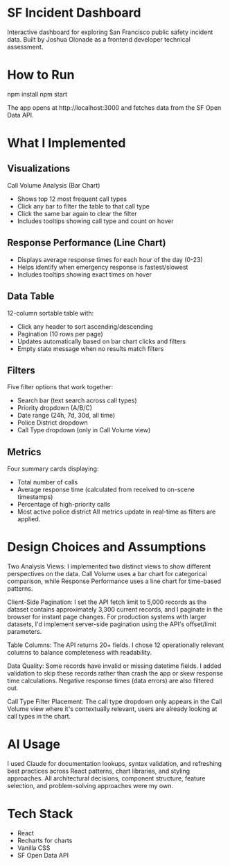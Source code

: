 # SF Incident Dashboard
Interactive dashboard for exploring San Francisco public safety incident data. Built by Joshua Olonade as a frontend developer technical assessment.

# How to Run
npm install
npm start

The app opens at http://localhost:3000 and fetches data from the SF Open Data API.

# What I Implemented

## Visualizations
Call Volume Analysis (Bar Chart)
- Shows top 12 most frequent call types
- Click any bar to filter the table to that call type
- Click the same bar again to clear the filter
- Includes tooltips showing call type and count on hover

## Response Performance (Line Chart)
- Displays average response times for each hour of the day (0-23)
- Helps identify when emergency response is fastest/slowest
- Includes tooltips showing exact times on hover

## Data Table
12-column sortable table with:
- Click any header to sort ascending/descending
- Pagination (10 rows per page)
- Updates automatically based on bar chart clicks and filters
- Empty state message when no results match filters

## Filters
Five filter options that work together:
- Search bar (text search across call types)
- Priority dropdown (A/B/C)
- Date range (24h, 7d, 30d, all time)
- Police District dropdown
- Call Type dropdown (only in Call Volume view)

## Metrics
Four summary cards displaying:
- Total number of calls
- Average response time (calculated from received to on-scene timestamps)
- Percentage of high-priority calls
- Most active police district
All metrics update in real-time as filters are applied.

# Design Choices and Assumptions
Two Analysis Views: 
I implemented two distinct views to show different perspectives on the data. Call Volume uses a bar chart for categorical comparison, while Response Performance uses a line chart for time-based patterns.

Client-Side Pagination: 
I set the API fetch limit to 5,000 records as the dataset contains approximately 3,300 current records, and I paginate in the browser for instant page changes. For production systems with larger datasets, I'd implement server-side pagination using the API's offset/limit parameters.

Table Columns: 
The API returns 20+ fields. I chose 12 operationally relevant columns to balance completeness with readability.

Data Quality: 
Some records have invalid or missing datetime fields. I added validation to skip these records rather than crash the app or skew response time calculations. Negative response times (data errors) are also filtered out.

Call Type Filter Placement: 
The call type dropdown only appears in the Call Volume view where it's contextually relevant, users are already looking at call types in the chart.

# AI Usage
I used Claude for documentation lookups, syntax validation, and refreshing best practices across React patterns, chart libraries, and styling approaches. All architectural decisions, component structure, feature selection, and problem-solving approaches were my own.

# Tech Stack
- React
- Recharts for charts
- Vanilla CSS
- SF Open Data API